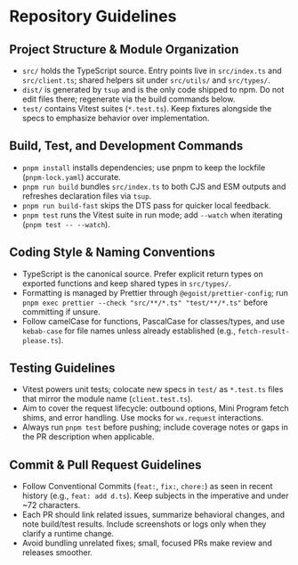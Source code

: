 # Repository Guidelines

## Project Structure & Module Organization
- `src/` holds the TypeScript source. Entry points live in `src/index.ts` and `src/client.ts`; shared helpers sit under `src/utils/` and `src/types/`.
- `dist/` is generated by `tsup` and is the only code shipped to npm. Do not edit files there; regenerate via the build commands below.
- `test/` contains Vitest suites (`*.test.ts`). Keep fixtures alongside the specs to emphasize behavior over implementation.

## Build, Test, and Development Commands
- `pnpm install` installs dependencies; use pnpm to keep the lockfile (`pnpm-lock.yaml`) accurate.
- `pnpm run build` bundles `src/index.ts` to both CJS and ESM outputs and refreshes declaration files via `tsup`.
- `pnpm run build-fast` skips the DTS pass for quicker local feedback.
- `pnpm test` runs the Vitest suite in run mode; add `--watch` when iterating (`pnpm test -- --watch`).

## Coding Style & Naming Conventions
- TypeScript is the canonical source. Prefer explicit return types on exported functions and keep shared types in `src/types/`.
- Formatting is managed by Prettier through `@egoist/prettier-config`; run `pnpm exec prettier --check "src/**/*.ts" "test/**/*.ts"` before committing if unsure.
- Follow camelCase for functions, PascalCase for classes/types, and use `kebab-case` for file names unless already established (e.g., `fetch-result-please.ts`).

## Testing Guidelines
- Vitest powers unit tests; colocate new specs in `test/` as `*.test.ts` files that mirror the module name (`client.test.ts`).
- Aim to cover the request lifecycle: outbound options, Mini Program fetch shims, and error handling. Use mocks for `wx.request` interactions.
- Always run `pnpm test` before pushing; include coverage notes or gaps in the PR description when applicable.

## Commit & Pull Request Guidelines
- Follow Conventional Commits (`feat:`, `fix:`, `chore:`) as seen in recent history (e.g., `feat: add d.ts`). Keep subjects in the imperative and under ~72 characters.
- Each PR should link related issues, summarize behavioral changes, and note build/test results. Include screenshots or logs only when they clarify a runtime change.
- Avoid bundling unrelated fixes; small, focused PRs make review and releases smoother.
